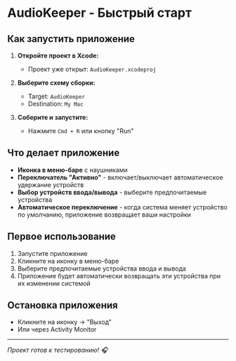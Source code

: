 # AudioKeeper - Быстрый старт

## Как запустить приложение

1. **Откройте проект в Xcode:**
   - Проект уже открыт: `AudioKeeper.xcodeproj`

2. **Выберите схему сборки:**
   - Target: `AudioKeeper`
   - Destination: `My Mac`

3. **Соберите и запустите:**
   - Нажмите `Cmd + R` или кнопку "Run"

## Что делает приложение

- **Иконка в меню-баре** с наушниками
- **Переключатель "Активно"** - включает/выключает автоматическое удержание устройств
- **Выбор устройств ввода/вывода** - выберите предпочитаемые устройства
- **Автоматическое переключение** - когда система меняет устройство по умолчанию, приложение возвращает ваши настройки

## Первое использование

1. Запустите приложение
2. Кликните на иконку в меню-баре
3. Выберите предпочитаемые устройства ввода и вывода
4. Приложение будет автоматически возвращать эти устройства при их изменении системой

## Остановка приложения

- Кликните на иконку → "Выход"
- Или через Activity Monitor

---
*Проект готов к тестированию! 🎧*
